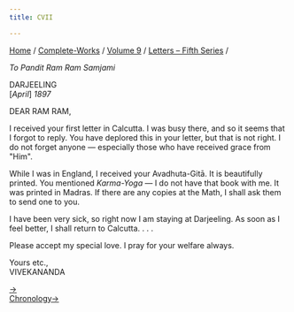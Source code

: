 ```yaml
---
title: CVII

---
```



[Home](../../../index.htm) / [Complete-Works](../../complete_works.htm)
/ [Volume 9](../volume_9_contents.htm) / [Letters – Fifth
Series](letters_fifth_series_contents.htm) /



*To Pandit Ram Ram Samjami*

DARJEELING  
\[*April*\] *1897*

DEAR RAM RAM,

I received your first letter in Calcutta. I was busy there, and so it
seems that I forgot to reply. You have deplored this in your letter, but
that is not right. I do not forget anyone — especially those who have
received grace from "Him".

While I was in England, I received your Avadhuta-Gitā. It is beautifully
printed. You mentioned *Karma-Yoga* — I do not have that book with me.
It was printed in Madras. If there are any copies at the Math, I shall
ask them to send one to you.

I have been very sick, so right now I am staying at Darjeeling. As soon
as I feel better, I shall return to Calcutta. . . .

Please accept my special love. I pray for your welfare always.

Yours etc.,  
VIVEKANANDA

[→](108_miss_noble.htm)  
[Chronology→](108_miss_noble.htm)


